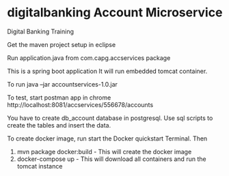 # digitalbanking Account Microservice
Digital Banking Training

Get the maven project setup in eclipse

Run application.java from com.capg.accservices package

This is a spring boot application
It will run embedded tomcat container.

To run
java –jar accountservices-1.0.jar

To test, start postman app in chrome
http://localhost:8081/accservices/556678/accounts

You have to create db_account database in postgresql.
Use sql scripts to create the tables and insert the data.

To create docker image, run
start the Docker quickstart Terminal.
Then 
1. mvn package docker:build - This will create the docker image
2. docker-compose up - This will download all containers and run the tomcat instance


